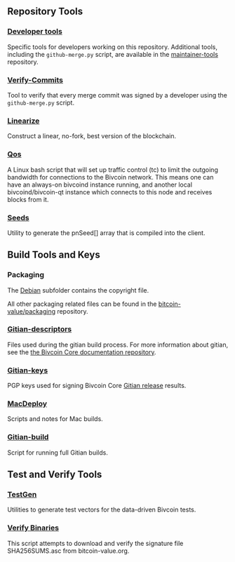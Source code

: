 Repository Tools
---------------------

### [Developer tools](/contrib/devtools) ###
Specific tools for developers working on this repository.
Additional tools, including the `github-merge.py` script, are available in the [maintainer-tools](https://github.com/bitcoin-value/bivcoin-maintainer-tools) repository.

### [Verify-Commits](/contrib/verify-commits) ###
Tool to verify that every merge commit was signed by a developer using the `github-merge.py` script.

### [Linearize](/contrib/linearize) ###
Construct a linear, no-fork, best version of the blockchain.

### [Qos](/contrib/qos) ###

A Linux bash script that will set up traffic control (tc) to limit the outgoing bandwidth for connections to the Bivcoin network. This means one can have an always-on bivcoind instance running, and another local bivcoind/bivcoin-qt instance which connects to this node and receives blocks from it.

### [Seeds](/contrib/seeds) ###
Utility to generate the pnSeed[] array that is compiled into the client.

Build Tools and Keys
---------------------

### Packaging ###
The [Debian](/contrib/debian) subfolder contains the copyright file.

All other packaging related files can be found in the [bitcoin-value/packaging](https://github.com/bitcoin-value/packaging) repository.

### [Gitian-descriptors](/contrib/gitian-descriptors) ###
Files used during the gitian build process. For more information about gitian, see the [the Bivcoin Core documentation repository](https://github.com/bitcoin-value/docs).

### [Gitian-keys](/contrib/gitian-keys)
PGP keys used for signing Bivcoin Core [Gitian release](/doc/release-process.md) results.

### [MacDeploy](/contrib/macdeploy) ###
Scripts and notes for Mac builds.

### [Gitian-build](/contrib/gitian-build.py) ###
Script for running full Gitian builds.

Test and Verify Tools
---------------------

### [TestGen](/contrib/testgen) ###
Utilities to generate test vectors for the data-driven Bivcoin tests.

### [Verify Binaries](/contrib/verifybinaries) ###
This script attempts to download and verify the signature file SHA256SUMS.asc from bitcoin-value.org.
